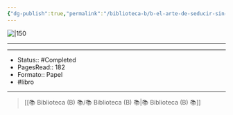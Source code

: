 ```yaml
---
{"dg-publish":true,"permalink":"/biblioteca-b/b-el-arte-de-seducir-sin-palabras/"}
---
```



![|150](http://books.google.com/books/content?id=CPN0oAEACAAJ&printsec=frontcover&img=1&zoom=1&source=gbs_api)

---

---

- Status:: #Completed 
- PagesRead:: 182
- Formato:: Papel
- #libro 

---

> [[📚 Biblioteca (B) 📚/📚 Biblioteca (B) 📚\|📚 Biblioteca (B) 📚]]